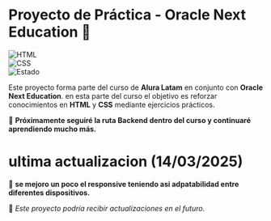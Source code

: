 # Proyecto de Práctica - Oracle Next Education 🚀  

![HTML](https://img.shields.io/badge/HTML5-E34F26?style=for-the-badge&logo=html5&logoColor=white)  
![CSS](https://img.shields.io/badge/CSS3-1572B6?style=for-the-badge&logo=css3&logoColor=white)  
![Estado](https://img.shields.io/badge/Estado-En%20desarrollo-yellow)  

Este proyecto forma parte del curso de **Alura Latam** en conjunto con **Oracle Next Education**. en esta parte del curso el  objetivo es reforzar conocimientos en **HTML** y **CSS** mediante ejercicios prácticos.    

🔹 **Próximamente seguiré la ruta Backend dentro del curso y continuaré aprendiendo mucho más.**  

# ultima actualizacion (14/03/2025)

🔹 **se mejoro un poco el responsive teniendo asi adpatabilidad entre diferentes dispositivos.**

📌 *Este proyecto podría recibir actualizaciones en el futuro.*  
